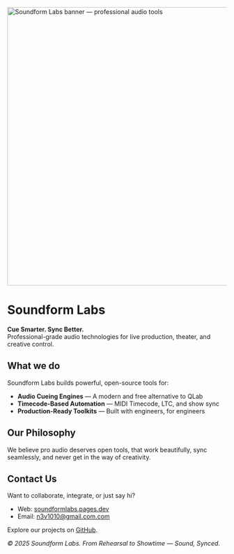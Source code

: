 <!-- Social Banner -->
<img src="https://github.com/user-attachments/assets/7af07c23-cd83-4b0d-b019-e77945090c46" alt="Soundform Labs banner — professional audio tools" width="640" />

# Soundform Labs

**Cue Smarter. Sync Better.**  
Professional-grade audio technologies for live production, theater, and creative control.

## What we do

Soundform Labs builds powerful, open-source tools for:

- **Audio Cueing Engines** — A modern and free alternative to QLab
- **Timecode-Based Automation** — MIDI Timecode, LTC, and show sync
- **Production-Ready Toolkits** — Built with engineers, for engineers

## Our Philosophy

We believe pro audio deserves open tools, that work beautifully, sync seamlessly,
and never get in the way of creativity.

## Contact Us

Want to collaborate, integrate, or just say hi?

- Web: [soundformlabs.pages.dev](https://soundformlabs.pages.dev)
- Email: [n3v1010@gmail.com.com](mailto:n3v1010@gmail.com) <!-- hello@soundformlabs.com](mailto:hello@soundformlabs.com) -->
<!--- Discord: [Soundform Labs]()-->
<!--- Instagram: [@soundformlabs]()-->

Explore our projects on [GitHub](https://github.com/orgs/Soundform-Labs/repositories).

_© 2025 Soundform Labs. From Rehearsal to Showtime — Sound, Synced._
